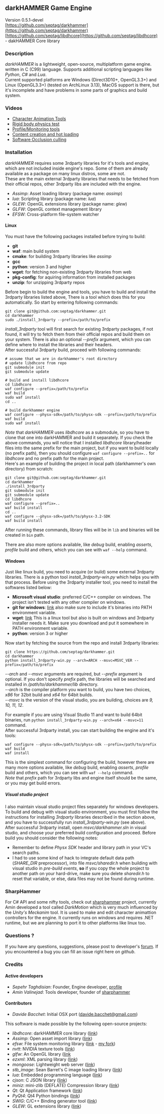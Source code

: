 ## darkHAMMER Game Engine

Version 0.5.1-devel  
[https://github.com/septag/darkhammer](https://github.com/septag/darkhammer)  
[https://github.com/septag/libdhcore](https://github.com/septag/libdhcore) - dakHAMMER Core library

### Description
*darkHAMMER* is a lightweight, open-source, multiplatform game engine. written in C (C99) language.
Supports additional scripting languages like *Python*, *C#* and *Lua*.  
Current supported platforms are Windows (Direct3D10+, OpenGL3.3+) and Linux (OpenGL3.3+) (tested on ArchLinux 3.13), MacOS support is there, but it's incomplete and have problems in some parts of graphics and build system.

### Videos
- [Character Animation Tools](https://youtu.be/Xbsj6LUVThE)
- [Rigid body physics test](https://youtu.be/Y7qeH95COs0)
- [Profile/Monitoring tools](https://youtu.be/LLpdIgjjPDw)
- [Content creation and hot loading](https://youtu.be/exOkFoyiCb0)
- [Software Occlusion culling](https://youtu.be/Onvsn-N7Ruk)

### Installation

*darkHAMMER* requires some 3rdparty libraries for it's tools and engine, which are not included inside engine's repo. Some of them are already available as a package on many linux distros, some are not.  
These are the main external 3rdparty libraries that needs to be fetched from their official repos, other 3rdparty libs are included with the engine.

- *Assimp*: Asset loading library (package name: *assimp*)
- *lua*: Scripting library (package name: *lua*)
- *GLEW*: OpenGL extensions library (package name: *glew*)
- *GLFW*: OpenGL context management library
- *EFSW*: Cross-platform file-system watcher

#### Linux
You must have the following packages installed before trying to build:

- **git**
- **waf**: main build system
- **cmake**: for building 3rdparty libraries like *assimp*
- **gcc**
- **python**: version 3 and higher
- **wget**: for fetching non-existing 3rdparty libraries from web
- **pkg-config**: for aquiring information from installed packages
- **unzip**: for unzipping 3rdparty repos

Before begin to build the engine and tools, you have to build and install the 3rdparty libraries listed above, There is a tool which does this for you automatically. So start by entering following commands:

```
git clone git@github.com:septag/darkhammer.git
cd darkhammer
sudo ./install_3rdparty --prefix=/path/to/prefix
```

*install_3rdparty* tool will first search for existing 3rdparty packages, if not found, it will try to fetch them from their official repos and build them on your system. There is also an optional *--prefix* argument, which you can define where to install the libraries and their headers.  
After successful 3rdparty build, proceed with following commands:

```
# assume that we are in darkhammer's root directory
# update libdhcore from repo
git submodule init
git submodule update

# build and install libdhcore
cd libdhcore
waf configure --prefix=/path/to/prefix
waf build
sudo waf install
cd ..

# build darkhammer engine
waf configure --physx-sdk=/path/to/physx-sdk --prefix=/path/to/prefix
waf build
sudo waf install
```

*Note* that *darkHAMMER* uses *libdhcore* as a submodule, so you have to clone that one into darkHAMMER and build it separately. If you check the above commands, you will notice that I installed *libdhcore* library/header files into the same prefix for the main project, but if you want to build locally (no prefix path), then you should configure `waf configure --prefix=..` for *libdhcore* and no prefix path for the main project.  
Here's an example of building the project in local path (darkhammer's own directory) from scratch: 

```
git clone git@github.com:septag/darkhammer.git
cd darkhammer
./install_3rdparty
git submodule init
git submodule update
cd libdhcore
waf configure --prefix=..
waf build install
cd ..
waf configure --physx-sdk=/path/to/physx-3.2-SDK 
waf build install
```

After running these commands, library files will be in `lib` and binaries will be created in `bin` path.

There are also more options available, like *debug* build, enabling *asserts*, *profile* build and others, which you can see with `waf --help` command.

#### Windows
Just like linux build, you need to acquire (or build) some external 3rdparty libraries. There is a python tool *install_3rdparty-win.py* which helps you with that process. Before using the 3rdparty installer tool, you need to install the softwares listed below:  

- **Microsoft visual studio**: preferred C/C++ compiler on windows. The project isn't tested with any other compiler on windows.
- **git for windows**: [link](http://git-scm.com/download/win) also make sure to include it's binaries into PATH environment variable.
- **wget**: [link](http://users.ugent.be/~bpuype/wget/) This is a linux tool but also is built on windows and 3rdparty installer needs it. Make sure you download and put it somewhere in PATH environment variable.
- **python**: version 3 or higher

Now start by fetching the source from the repo and install 3rdparty libraries: 

```
git clone https://github.com/septag/darkhammer.git
cd darkhammer
python install_3rdparty-win.py --arch=ARCH --msvc=MSVC_VER --prefix=/path/to/prefix
```

*--arch* and *--msvc* arguments are required, but *--prefix* argument is optional. If you don't specify *prefix* path, the libraries will be searched and installed in */path/to/darkhammer/lib* directory.  
*--arch* is the compiler platform you want to build, you have two choices, *x86* for 32bit build and *x64* for 64bit builds.  
*--msvc* is the version of the visual studio, you are building, choices are *9, 10, 11, 12*.  

For example if you are using Visual Studio 11 and want to build 64bit binaries, run `python install_3rdparty-win.py --arch=x64 --msvc=11` command.  
After successful 3rdparty install, you can start building the engine and it's tools:  

```
waf configure --physx-sdk=/path/to/physx-sdk --prefix=/path/to/prefix
waf build
waf install
```

This is the simplest command for configuring the build, however there are many more options available, like *debug* build, enabling *asserts*, *profile* build and others, which you can see with `waf --help` command.  
*Note* that *prefix* path for 3rdparty libs and engine itself should be the same, or you may get build errors.

##### Visual studio project
I also maintain visual studio project files separately for windows developers. To build and debug with visual studio environment, you must first follow the instructions for installing *3rdparty* libraries described in the section above, and you have to successfully run *install_3rdparty-win.py* (see above).  
After successful 3rdparty install, open *msvc/darkhammer.sln* in visual studio, and choose your preferred build configuration and proceed. Before build you should consider the following notes:  

* Remember to define *Physx SDK* header and library path in your VC's search paths.
* I had to use some kind of hack to integrate default data path (*SHARE_DIR* preprocessor), into file *msvc/sharedir.h* when building with visual studio in *pre-build events*, **so** if you copy the whole project to another path on your hard-drive, make sure you delete *sharedir.h* to reset that variable, or else, data files may not be found during runtime.

### SharpHammer
For C# API and some nifty tools, check out [sharphammer](https://bitbucket.org/Amin67v/sharphammer) project, currently Amin developed a tool called *DarkMotion* which is very much influenced by the *Unity's Meckanim* tool. It is used to make and edit character animattion controllers for the engine. It currently runs on windows and requires .NET runtime, but we are planning to port it to other platforms like linux too.

### Questions ?
If you have any questions, suggestions, please post to developer's
[forum](http://hmrengine.com/forums/). If you encountered a bug you can fill an issue right here on *github*.

### Credits
#### Active developers
- *Sepehr Taghdisian*: Founder, Engine developer, [profile](https://github.com/septag)
- *Amin Valinejad*: Tools developer, founder of [sharphammer](https://bitbucket.org/Amin67v/sharphammer)

#### Contributors
- *Davide Bacchet*: Initial OSX port (davide.bacchet@gmail.com)

This software is made possible by the following open-source projects:

- *libdhcore*: darkHAMMER core library ([link](https://github.com/septag/libdhcore))
- *Assimp*: Open asset import library ([link](http://assimp.sourceforge.net/))
- *efsw*: File system monitoring library ([link](https://bitbucket.org/SpartanJ/efsw) - [my fork](https://bitbucket.org/sepul/efsw))
- *nvtt*: NVIDIA texture tools ([link](http://code.google.com/p/nvidia-texture-tools))
- *glfw*: An OpenGL library ([link](http://www.glfw.org)
- *ezxml*: XML parsing library ([link](http://ezxml.sourceforge.net))
- *mongoose*: Lightweight web server ([link](https://code.google.com/p/mongoose))
- *stb_image*: Sean Barret's C image loading library ([link](http://nothings.org/stb_image.c))
- *lua*: Embedded programming language ([link](http://www.lua.org))
- *cjson*: C JSON library ([link](http://sourceforge.net/projects/cjson))
- *miniz*: mini-zlib (DEFLATE) Compression library ([link](http://code.google.com/p/miniz))
- *Qt*: Qt Application framework ([link](http://qt.digia.com))
- *PyQt4*: Qt4 Python bindings ([link](http://www.riverbankcomputing.com/software/pyqt/download))
- *SWIG*: C/C++ Binding generator tool ([link](http://www.swig.org))
- *GLEW*: GL extensions library ([link](http://glew.sourceforge.net/))
